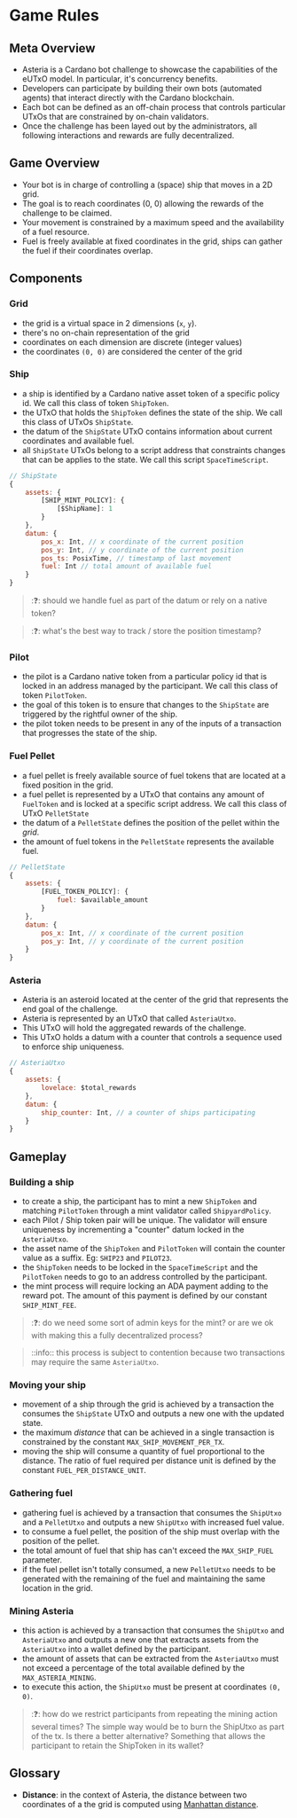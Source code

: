# Game Rules

## Meta Overview

- Asteria is a Cardano bot challenge to showcase the capabilities of the eUTxO model. In particular, it's concurrency benefits.
- Developers can participate by building their own bots (automated agents) that interact directly with the Cardano blockchain.
- Each bot can be defined as an off-chain process that controls particular UTxOs that are constrained by on-chain validators.
- Once the challenge has been layed out by the administrators, all following interactions and rewards are fully decentralized.

## Game Overview

- Your bot is in charge of controlling a (space) ship that moves in a 2D grid.
- The goal is to reach coordinates (0, 0) allowing the rewards of the challenge to be claimed.
- Your movement is constrained by a maximum speed and the availability of a fuel resource.
- Fuel is freely available at fixed coordinates in the grid, ships can gather the fuel if their coordinates overlap.

## Components

### Grid

- the grid is a virtual space in 2 dimensions (`x`, `y`).
- there's no on-chain representation of the grid
- coordinates on each dimension are discrete (integer values)
- the coordinates `(0, 0)` are considered the center of the grid

### Ship

- a ship is identified by a Cardano native asset token of a specific policy id. We call this class of token `ShipToken`.
- the UTxO that holds the `ShipToken` defines the state of the ship. We call this class of UTxOs `ShipState`.
- the datum of the `ShipState` UTxO contains information about current coordinates and available fuel.
- all `ShipState` UTxOs belong to a script address that constraints changes that can be applies to the state. We call this script `SpaceTimeScript`.

```js
// ShipState
{
    assets: {
        [SHIP_MINT_POLICY]: {
            [$ShipName]: 1
        }
    },
    datum: {
        pos_x: Int, // x coordinate of the current position
        pos_y: Int, // y coordinate of the current position
        pos_ts: PosixTime, // timestamp of last movement
        fuel: Int // total amount of available fuel
    }
}
```

> ::question::
> should we handle fuel as part of the datum or rely on a native token? 

> ::question::
> what's the best way to track / store the position timestamp?

### Pilot

- the pilot is a Cardano native token from a particular policy id that is locked in an address managed by the participant. We call this class of token `PilotToken`.
- the goal of this token is to ensure that changes to the `ShipState` are triggered by the rightful owner of the ship.
- the pilot token needs to be present in any of the inputs of a transaction that progresses the state of the ship.

### Fuel Pellet

- a fuel pellet is freely available source of fuel tokens that are located at a fixed position in the grid.
- a fuel pellet is represented by a UTxO that contains any amount of `FuelToken` and is locked at a specific script address. We call this class of UTxO `PelletState`
- the datum of a `PelletState` defines the position of the pellet within the _grid_.
- the amount of fuel tokens in the `PelletState` represents the available fuel.


```js
// PelletState
{
    assets: {
        [FUEL_TOKEN_POLICY]: {
            fuel: $available_amount
        }
    },
    datum: {
        pos_x: Int, // x coordinate of the current position
        pos_y: Int, // y coordinate of the current position
    }
}
```

### Asteria

- Asteria is an asteroid located at the center of the grid that represents the end goal of the challenge.
- Asteria is represented by an UTxO that called `AsteriaUtxo`. 
- This UTxO will hold the aggregated rewards of the challenge.
- This UTxO holds a datum with a counter that controls a sequence used to enforce ship uniqueness.

```js
// AsteriaUtxo
{
    assets: {
        lovelace: $total_rewards
    },
    datum: {
        ship_counter: Int, // a counter of ships participating
    }
}
```

## Gameplay

### Building a ship

- to create a ship, the participant has to mint a new `ShipToken` and matching `PilotToken` through a mint validator called `ShipyardPolicy`.
- each Pilot / Ship token pair will be unique. The validator will ensure uniqueness by incrementing a "counter" datum locked in the `AsteriaUtxo`.
- the asset name of the `ShipToken` and `PilotToken` will contain the counter value as a suffix. Eg: `SHIP23` and `PILOT23`.
- the `ShipToken` needs to be locked in the `SpaceTimeScript` and the `PilotToken` needs to go to an address controlled by the participant.
- the mint process will require locking an ADA payment adding to the reward pot. The amount of this payment is defined by our constant `SHIP_MINT_FEE`.

> ::question:: do we need some sort of admin keys for the mint? or are we ok with making this a fully decentralized process?

> ::info:: this process is subject to contention because two transactions may require the same `AsteriaUtxo`.

### Moving your ship

- movement of a ship through the grid is achieved by a transaction the consumes the `ShipState` UTxO and outputs a new one with the updated state.
- the maximum _distance_ that can be achieved in a single transaction is constrained by the constant `MAX_SHIP_MOVEMENT_PER_TX`.
- moving the ship will consume a quantity of fuel proportional to the distance. The ratio of fuel required per distance unit is defined by the constant `FUEL_PER_DISTANCE_UNIT`.

### Gathering fuel

- gathering fuel is achieved by a transaction that consumes the `ShipUtxo` and a `PelletUtxo` and outputs a new `ShipUtxo` with increased fuel value.
- to consume a fuel pellet, the position of the ship must overlap with the position of the pellet.
- the total amount of fuel that ship has can't exceed the `MAX_SHIP_FUEL` parameter.
- if the fuel pellet isn't totally consumed, a new `PelletUtxo` needs to be generated with the remaining of the fuel and maintaining the same location in the grid.

### Mining Asteria

- this action is achieved by a transaction that consumes the `ShipUtxo` and `AsteriaUtxo` and outputs a new one that extracts assets from the `AsteriaUtxo` into a wallet defined by the participant.
- the amount of assets that can be extracted from the `AsteriaUtxo` must not exceed a percentage of the total available defined by the `MAX_ASTERIA_MINING`.
- to execute this action, the `ShipUtxo` must be present at coordinates `(0, 0)`.

> ::question:: how do we restrict participants from repeating the mining action several times? The simple way would be to burn the ShipUtxo as part of the tx. Is there a better alternative? Something that allows the participant to retain the ShipToken in its wallet?

## Glossary

- **Distance**: in the context of Asteria, the distance between two coordinates of a the grid is computed using [Manhattan distance](https://en.wikipedia.org/wiki/Taxicab_geometry).
